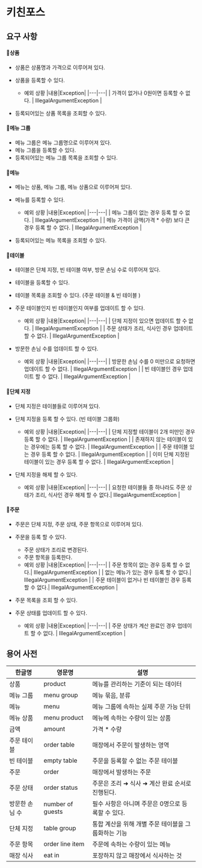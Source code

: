 # 키친포스

## 요구 사항

#### :memo:상품
- 상품은 상품명과 가격으로 이루어져 있다.
- 상품을 등록할 수 있다.
    * 예외 상황
      |내용|Exception|
      |---|---|
      | 가격이 없거나 0원이면 등록할 수 없다. | IllegalArgumentException |

- 등록되어있는 상품 목록을 조회할 수 있다.

#### :memo:메뉴 그룹
- 메뉴 그룹은 메뉴 그룹명으로 이루어져 있다.
- 메뉴 그룹을 등록할 수 있다. 
- 등록되어있는 메뉴 그룹 목록을 조회할 수 있다.

#### :memo:메뉴
- 메뉴는 상품, 메뉴 그룹, 메뉴 상품으로 이루어져 있다.
- 메뉴를 등록할 수 있다.
    * 예외 상황
      |내용|Exception|
      |---|---|
      | 메뉴 그룹이 없는 경우 등록 할 수 없다. | IllegalArgumentException |
      | 메뉴 가격이 금액(가격 * 수량) 보다 큰 경우 등록 할 수 없다. | IllegalArgumentException |
    
- 등록되어있는 메뉴 목록을 조회할 수 있다.

#### :memo:테이블
- 테이블은 단체 지정, 빈 테이블 여부, 방문 손님 수로 이루어져 있다.
- 테이블을 등록할 수 있다.
- 테이블 목록을 조회할 수 있다. (주문 테이블 & 빈 테이블 )
- 주문 테이블인지 빈 테이블인지 여부를 업데이트 할 수 있다.
    * 예외 상황
      |내용|Exception|
      |---|---|
      | 단체 지정이 있으면 업데이트 할 수 없다. | IllegalArgumentException |
      | 주문 상태가 조리, 식사인 경우 업데이트 할 수 없다. | IllegalArgumentException |

- 방문한 손님 수를 업데이트 할 수 있다.
    * 예외 상황
      |내용|Exception|
      |---|---|
      | 방문한 손님 수를 0 미만으로 요청하면 업데이트 할 수 없다.  | IllegalArgumentException |
      | 빈 테이블인 경우 업데이트 할 수 없다.  | IllegalArgumentException |

#### :memo:단체 지정
- 단체 지정은 테이블들로 이루어져 있다.
- 단체 지정을 등록 할 수 있다. (빈 테이블 그룹화)
    * 예외 상황
      |내용|Exception|
      |---|---|
      | 단체 지정할 테이블이 2개 미만인 경우 등록 할 수 없다.  | IllegalArgumentException |
      | 존재하지 않는 테이블이 있는 경우에는 등록 할 수 없다. | IllegalArgumentException |
      | 주문 테이블 있는 경우 등록 할 수 없다.  | IllegalArgumentException |
      | 이미 단체 지정된 테이블이 있는 경우 등록 할 수 없다.  | IllegalArgumentException |

- 단체 지정을 해제 할 수 있다.
    * 예외 상황
      |내용|Exception|
      |---|---|
      | 요청한 테이블들 중 하나라도 주문 상태가 조리, 식사인 경우 해제 할 수 없다.| IllegalArgumentException |

#### :memo:주문
- 주문은 단체 지정, 주문 상태, 주문 항목으로 이루어져 있다. 
- 주문을 등록 할 수 있다.
    - 주문 상태가 조리로 변경된다.
    - 주문 항목을 등록한다.
    * 예외 상황
      |내용|Exception|
      |---|---|
      | 주문 항목이 없는 경우 등록 할 수 없다.| IllegalArgumentException |
      | 없는 메뉴가 있는 경우 등록 할 수 없다.| IllegalArgumentException |
      | 주문 테이블이 없거나 빈 테이블인 경우 등록 할 수 없다.| IllegalArgumentException |

- 주문 목록을 조회 할 수 있다.
- 주문 상태를 업데이트 할 수 있다.
    * 예외 상황
      |내용|Exception|
      |---|---|
      | 주문 상태가 계산 완료인 경우 업데이트 할 수 없다. | IllegalArgumentException |
      

## 용어 사전

| 한글명 | 영문명 | 설명 |
| --- | --- | --- |
| 상품 | product | 메뉴를 관리하는 기준이 되는 데이터 |
| 메뉴 그룹 | menu group | 메뉴 묶음, 분류 |
| 메뉴 | menu | 메뉴 그룹에 속하는 실제 주문 가능 단위 |
| 메뉴 상품 | menu product | 메뉴에 속하는 수량이 있는 상품 |
| 금액 | amount | 가격 * 수량 |
| 주문 테이블 | order table | 매장에서 주문이 발생하는 영역 |
| 빈 테이블 | empty table | 주문을 등록할 수 없는 주문 테이블 |
| 주문 | order | 매장에서 발생하는 주문 |
| 주문 상태 | order status | 주문은 조리 ➜ 식사 ➜ 계산 완료 순서로 진행된다. |
| 방문한 손님 수 | number of guests | 필수 사항은 아니며 주문은 0명으로 등록할 수 있다. |
| 단체 지정 | table group | 통합 계산을 위해 개별 주문 테이블을 그룹화하는 기능 |
| 주문 항목 | order line item | 주문에 속하는 수량이 있는 메뉴 |
| 매장 식사 | eat in | 포장하지 않고 매장에서 식사하는 것 |
